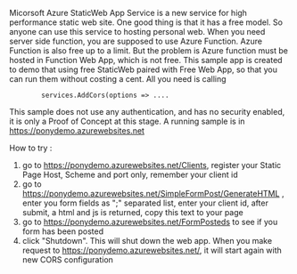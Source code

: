 Micorsoft Azure StaticWeb App Service is a new service for high performance static web site.  One good thing is that it has a free model. So anyone can use this service to hosting personal web.  When you need server side function, you are supposed to use Azure Function.  Azure Function is also free up to a limit.  But the problem is Azure function must be hosted in Function Web App, which is not free.  This sample app is created to demo that using free StaticWeb paired with Free Web App, so that you can run them without costing a cent. All you need is calling

            services.AddCors(options => ....

This sample does not use any authentication, and has no security enabled, it is only a Proof of Concept at this stage.  A running sample is in https://ponydemo.azurewebsites.net


How to try :

1. go to https://ponydemo.azurewebsites.net/Clients, register your Static Page Host, Scheme and port only, remember your client id
2. go to https://ponydemo.azurewebsites.net/SimpleFormPost/GenerateHTML , enter you form fields as ";" separated list, enter your client id, after submit, a html and js is returned, copy this text to your page
3. go to https://ponydemo.azurewebsites.net/FormPosteds to see if you form has been posted
4. click "Shutdown".  This will shut down the web app.  When you make request to https://ponydemo.azurewebsites.net/, it will start again with new CORS configuration

